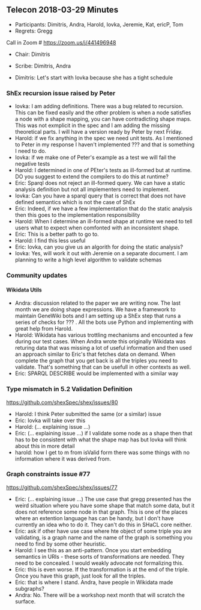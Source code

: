 ## Telecon 2018-03-29  Minutes

* Participants: Dimitris, Andra, Harold, Iovka, Jeremie, Kat, ericP, Tom
* Regrets:  Gregg

Call in Zoom # https://zoom.us/j/441496948


* Chair: Dimitris
* Scribe: Dimitris, Andra


* Dimitris: Let's start with Iovka because she has a tight schedule
 
### ShEx recursion issue raised by Peter

* Iovka: I am adding definitions. There was a bug related to recursion. This can be fixed easily and the other problem is when a node satisfies a node with a shape mapping, you can have contradicting shape maps. This was not exmplicit in the spec and I am adding the missing theoretical parts. I will have a version ready by Peter by next Friday.
* Harold: if we fix anything in the spec we need unit tests. As I mentioned to Peter in my response I haven't implemented ??? and that is something I need to do.
* Iovka: if we make one of Peter's example as a test we will fail the negative tests
* Harold: I determined in one of PEter's tests as ill-formed but at runtime. DO you suggest to extend the compilers to do this at runtime?
* Eric: Sparql does not reject an ill-formed query. We can have a static analysis definition but not all implementers need to implement.
* Iovka: Can you have a sparql query that is correct that does not have defined semantics which is not the case of ShEx
* Eric: Indeed, if we have a few implementation that do the static analysis then this goes to the implementation responsibility
* Harold: When I determine an ill-formed shape at runtime we need to tell users what to expect when comfonted with an inconsistent shape.
* Eric: This is a better path to go to. 
* Harold: I find this less useful
* Eric: Iovka, can you give us an algorith for doing the static analysis?
* Iovka: Yes, will work it out with Jeremie on a separate document. I am planning to write a high level algorithm to validate schemas

### Community updates

#### Wikidata Utils
* Andra: discussion related to the paper we are writing now. The last month we are doing shape expressions. We have a framework to maintain GeneWiki bots and I am setting up a ShEx step that runs a series of checks for ??? . All the bots use Python and implementing with great help from Harold.
* Harold: Wikidata has various trottling mechanisms and encounted a few during our test cases. When Andra wrote this originally Wikidata was returing data that was missing a lot of useful information and then used an approach similar to Eric's that fetches data on demand. When complete the graph that you get back is all the triples you need to validate. That's something that can be usefull in other contexts as well.
* Eric: SPARQL DESCRIBE would be implemented with a similar way

### Type mismatch in 5.2 Validation Definition
https://github.com/shexSpec/shex/issues/80

* Harold: I think Peter submitted the same (or a similar) issue
* Eric: Iovka will take over this
* Harold: (... explaining issue ...)
* Eric: (... explaining issue ...) if I validate some node as a shape then that has to be consistent with what the shape map has but Iovka will think about this in more detail
* harold: how I get to m from isValid form there was some things with no information where it was derived from. 

### Graph constraints issue #77
https://github.com/shexSpec/shex/issues/77


* Eric: (... explaining issue ...) The use case that gregg presented has the weird situation where you have some shape that match some data, but it does not reference some node in that graph. This is one of the places where an extention language has can be handy, but I don't have currently an idea who to do it. They can't do this in SHaCL core neither. 
* Eric: ask if other have use case where  hte object of some triple you are validating, is a graph name and the name of the graph is something you need to find by some other heuristic. 
* Harold: I see this as an anti-pattern. Once you start embedding semantics in URIs - these sorts of transformations are needed. They need to be concealed. I would weakly advocate not formalizing this. 
* Eric: this is even worse. If the transformation is at the end of the triple. Once you have this graph, just look for all the triples. 
* Eric: that is where I stand. Andra, have people in Wikidata made subgraphs? 
* Andra: No. There will be a workshop next month that will scratch the surface. 
